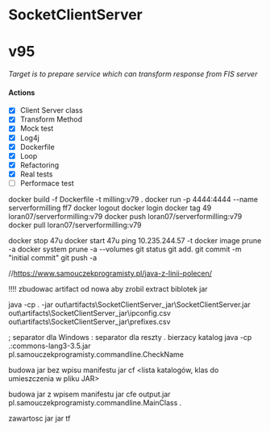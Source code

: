# SocketClientServer
# v95
*Target is to prepare service which can transform response from FIS server*  

#### Actions
- [x] Client Server class
- [x] Transform Method  
- [x] Mock test
- [x] Log4j
- [x] Dockerfile
- [x] Loop
- [x] Refactoring
- [x] Real tests
- [ ] Performace test

docker build -f Dockerfile -t milling:v79 .
   docker run -p 4444:4444 --name serverformilling ff7
   docker logout
docker login 
docker tag 49 loran07/serverformilling:v79
docker push loran07/serverformilling:v79
docker pull loran07/serverformilling:v79

docker stop 47u
docker start 47u
ping 10.235.244.57 -t
docker image prune -a
docker system prune -a --volumes
git status
git add. 
git commit -m "initial commit"
git push -a

//https://www.samouczekprogramisty.pl/java-z-linii-polecen/

!!!! zbudowac artifact od nowa aby zrobil extract biblotek jar

java -cp .  -jar out\artifacts\SocketClientServer_jar\SocketClientServer.jar out\artifacts\SocketClientServer_jar\ipconfig.csv out\artifacts\SocketClientServer_jar\prefixes.csv

; separator  dla Windows
: separator dla reszty
. bierzacy katalog
java -cp .:commons-lang3-3.5.jar pl.samouczekprogramisty.commandline.CheckName

budowa jar bez wpisu manifestu
jar cf <nazwa pliku wyjsciowego> <lista katalogów, klas do umieszczenia w pliku JAR>

budowa jar z wpisem manifestu
jar cfe output.jar pl.samouczekprogramisty.commandline.MainClass .

zawartosc jar
jar tf <sciezka pliku JAR>